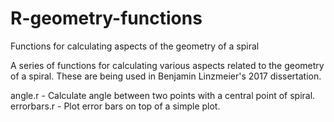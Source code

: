 # R-geometry-functions
Functions for calculating aspects of the geometry of a spiral

A series of functions for calculating various aspects related to the geometry of a spiral. These are being used in Benjamin Linzmeier's 2017 dissertation.

angle.r          - Calculate angle between two points with a central point of spiral.
errorbars.r      - Plot error bars on top of a simple plot.
